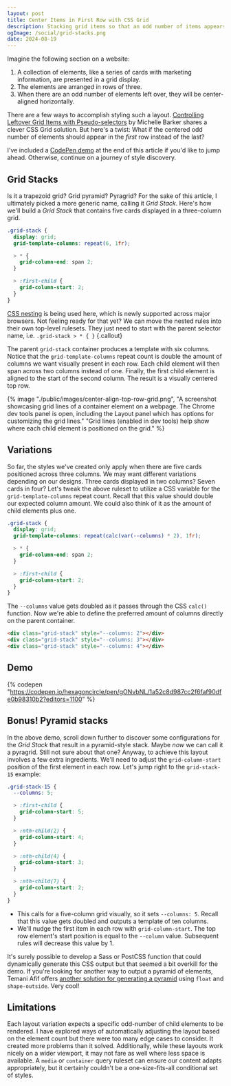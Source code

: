 ```yaml
---
layout: post
title: Center Items in First Row with CSS Grid
description: Stacking grid items so that an odd number of items appears horizontally centered in the first row instead of the last.
ogImage: /social/grid-stacks.png
date: 2024-08-19
---
```


Imagine the following section on a website:

1. A collection of elements, like a series of cards with marketing information, are presented in a grid display.
2. The elements are arranged in rows of three.
3. When there are an odd number of elements left over, they will be center-aligned horizontally.

There are a few ways to accomplish styling such a layout. [Controlling Leftover Grid Items with Pseudo-selectors](https://css-irl.info/controlling-leftover-grid-items/) by Michelle Barker shares a clever CSS Grid solution. But here's a twist: What if the centered odd number of elements should appear in the _first_ row instead of the last?

I've included a [CodePen demo](#demo) at the end of this article if you'd like to jump ahead. Otherwise, continue on a journey of style discovery.

## Grid Stacks

Is it a trapezoid grid? Grid pyramid? Pyragrid? For the sake of this article, I ultimately picked a more generic name, calling it *Grid Stack*. Here's how we'll build a *Grid Stack* that contains five cards displayed in a three-column grid.

```scss
.grid-stack {
  display: grid;
  grid-template-columns: repeat(6, 1fr);

  > * {
    grid-column-end: span 2;
  }

  > :first-child {
    grid-column-start: 2;
  }
}
```

[CSS nesting](https://caniuse.com/?search=nesting) is being used here, which is newly supported across major browsers. Not feeling ready for that yet? We can move the nested rules into their own top-level rulesets. They just need to start with the parent selector name, i.e. `.grid-stack > * { }`
{.callout}

The parent `grid-stack` container produces a template with six columns. Notice that the `grid-template-columns` repeat count is double the amount of columns we want visually present in each row. Each child element will then span across two columns instead of one. Finally, the first child element is aligned to the start of the second column. The result is a visually centered top row.

{% image "./public/images/center-align-top-row-grid.png", "A screenshot showcasing grid lines of a container element on a webpage. The Chrome dev tools panel is open, including the Layout panel which has options for customizing the grid lines." "Grid lines (enabled in dev tools) help show where each child element is positioned on the grid." %}

## Variations

So far, the styles we've created only apply when there are five cards positioned across three columns. We may want different variations depending on our designs. Three cards displayed in two columns? Seven cards in four? Let's tweak the above ruleset to utilize a CSS variable for the `grid-template-columns` repeat count. Recall that this value should double our expected column amount. We could also think of it as the amount of child elements plus one.

```scss
.grid-stack {
  display: grid;
  grid-template-columns: repeat(calc(var(--columns) * 2), 1fr);

  > * {
    grid-column-end: span 2;
  }

  > :first-child {
    grid-column-start: 2;
  }
}
```

The `--columns` value gets doubled as it passes through the CSS `calc()` function. Now we're able to define the preferred amount of columns directly on the parent container.

```html
<div class="grid-stack" style="--columns: 2"></div>
<div class="grid-stack" style="--columns: 3"></div>
<div class="grid-stack" style="--columns: 4"></div>
```

## Demo

{% codepen "https://codepen.io/hexagoncircle/pen/gONvbNL/1a52c8d987cc2f6faf90dfe0b98310b2?editors=1100" %}

## Bonus! Pyramid stacks

In the above demo, scroll down further to discover some configurations for the *Grid Stack* that result in a pyramid-style stack. Maybe _now_ we can call it a pyragrid. Still not sure about that one? Anyway, to achieve this layout involves a few extra ingredients. We'll need to adjust the `grid-column-start` position of the first element in each row. Let's jump right to the `grid-stack-15` example:

```scss
.grid-stack-15 {
  --columns: 5;

  > :first-child {
    grid-column-start: 5;
  }

  > :nth-child(2) {
    grid-column-start: 4;
  }

  > :nth-child(4) {
    grid-column-start: 3;
  }

  > :nth-child(7) {
    grid-column-start: 2;
  }
}
```

- This calls for a five-column grid visually, so it sets `--columns: 5`. Recall that this value gets doubled and outputs a template of ten columns.
- We'll nudge the first item in each row with `grid-column-start`. The top row element's start position is equal to the `--column` value. Subsequent rules will decrease this value by 1.

It's surely possible to develop a Sass or PostCSS function that could dynamically generate this CSS output but that seemed a bit overkill for the demo. If you're looking for another way to output a pyramid of elements, Temani Afif offers [another solution for generating a pyramid](https://stackoverflow.com/a/67267124) using `float` and `shape-outside`. Very cool!

## Limitations

Each layout variation expects a specific odd-number of child elements to be rendered. I have explored ways of automatically adjusting the layout based on the element count but there were too many edge cases to consider. It created more problems than it solved. Additionally, while these layouts work nicely on a wider viewport, it may not fare as well where less space is available. A `media` or `container` query ruleset can ensure our content adapts appropriately, but it certainly couldn't be a one-size-fits-all conditional set of styles.